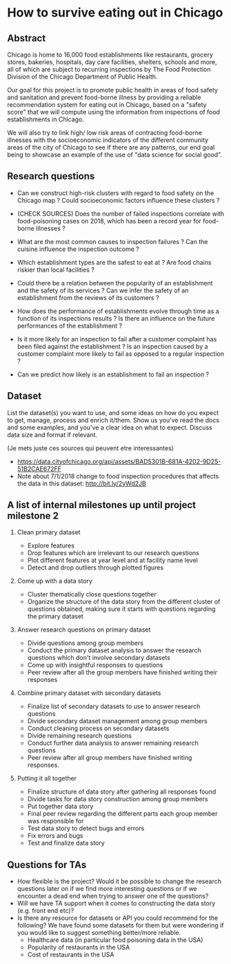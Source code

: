 # How to survive eating out in Chicago

## Abstract
Chicago is home to 16,000 food establishments like restaurants, grocery stores, bakeries, hospitals, day care facilities, shelters, schools and more, all of which are subject to recurring inspections by The Food Protection Division of the Chicago Department of Public Health.

Our goal for this project is to promote public health in areas of food safety and sanitation and prevent food-borne illness by providing a reliable recommendation system for eating out in Chicago, based on a "safety score" that we will compute using the information from inspections of food establishments in Chicago.

We will also try to link high/ low risk areas of contracting food-borne illnesses with the socioeconomic indicators of the different community areas of the city of Chicago to see if there are any patterns, our  end goal being to showcase an example of the use of "data science for social good”.

## Research questions
* Can we construct high-risk clusters with regard to food safety on the Chicago map ? Could socioeconomic factors influence these clusters ? 

* (CHECK SOURCES) Does the number of failed inspections correlate with food-poisoning cases on 2018, which has been a record year for food-borne illnesses ? 
*  What are the most common causes to inspection failures ? Can the cuisine influence the inspection outcome  ? 
* Which establishment types are the safest to eat at ? Are food chains riskier than local facilities ?
* Could there be a relation between the popularity of an establishment and the safety of its services ? Can we infer the safety of an establishment from the reviews of its customers ?
* How does the performance of establishments evolve through time as a function of its inspections results ? Is there an influence on the future performances of the establishment ?
* Is it more likely for an inspection to fail after a customer complaint has been filed against the establishment ? Is an inspection caused by a customer complaint more likely to fail as opposed to a regular inspection ?
* Can we predict how likely is an establishment to fail an inspection ?

## Dataset
List the dataset(s) you want to use, and some ideas on how do you expect to get, manage, process and enrich it/them. Show us you've read the docs and some examples, and you've a clear idea on what to expect. Discuss data size and format if relevant.

(Je mets juste ces sources qui peuvent etre interessantes)
- https://data.cityofchicago.org/api/assets/BAD5301B-681A-4202-9D25-51B2CAE672FF
- Note about 7/1/2018 change to food inspection procedures that affects the data in this dataset: http://bit.ly/2yWd2JB

## A list of internal milestones up until project milestone 2
1. Clean primary dataset 
 
    * Explore features
    * Drop features which are irrelevant to our research questions
    * Plot different features at year level and at facility name level
    * Detect and drop outliers through plotted figures

1. Come up with a data story

    * Cluster thematically close questions together
    * Organize the structure of the data story from the different cluster of questions obtained, making sure it starts with questions regarding the primary dataset

1. Answer research questions on primary dataset

    * Divide questions among group members
    * Conduct the primary dataset analysis to answer the research questions which don't involve secondary datasets
    * Come up with insightful responses to questions
    * Peer review after all the group members have finished writing their responses

1. Combine primary dataset with secondary datasets

    * Finalize list of secondary datasets to use to answer research questions
    * Divide secondary dataset management among group members
    * Conduct cleaning process on secondary datasets
    * Divide remaining research questions
    * Conduct further data analysis to answer remaining research questions
    * Peer review after all group members have finished writing responses.

1. Putting it all together

    * Finalize structure of data story after gathering all responses found
    * Divide tasks for data story construction among group members
    * Put together data story
    * Final peer review regarding the different parts each group member was responsible for
    * Test data story to detect bugs and errors
    * Fix errors and bugs
    * Test and finalize data story


## Questions for TAs
* How flexible is the project? Would it be possible to change the research questions later on if we find more interesting questions or if we encounter a dead end when trying to answer one of the questions?
* Will we have TA support when it comes to constructing the data story (e.g. front end etc)?
* Is there any resource for datasets or API you could recommend for the following? We have found some datasets for them but were wondering if you would like to suggest something better/more reliable.
    * Healthcare data (in particular food poisoning data in the USA)
    * Popularity of restaurants in the USA
    * Cost of restaurants in the USA
